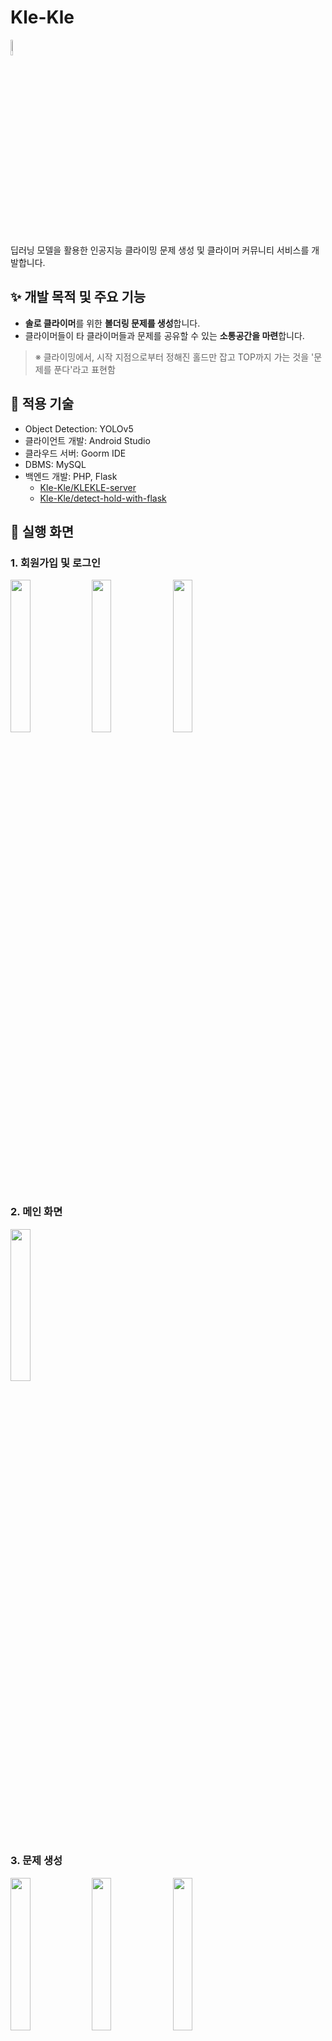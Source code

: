 # Kle-Kle
<img src="https://github.com/Kle-Kle/Kle-Kle/assets/53112143/87671fca-de85-4702-a444-6f607ad2a523" width="8%" />

딥러닝 모델을 활용한 인공지능 클라이밍 문제 생성 및 클라이머 커뮤니티 서비스를 개발합니다.

## ✨ 개발 목적 및 주요 기능
- **솔로 클라이머**를 위한 **볼더링 문제를 생성**합니다.
- 클라이머들이 타 클라이머들과 문제를 공유할 수 있는 **소통공간을 마련**합니다.
> ※ 클라이밍에서, 시작 지점으로부터 정해진 홀드만 잡고 TOP까지 가는 것을 '문제를 푼다'라고 표현함

## 🔧 적용 기술
- Object Detection: YOLOv5
- 클라이언트 개발: Android Studio
- 클라우드 서버: Goorm IDE
- DBMS: MySQL
- 백엔드 개발: PHP, Flask
  - [Kle-Kle/KLEKLE-server](https://github.com/Kle-Kle/KLEKLE-server.git)
  - [Kle-Kle/detect-hold-with-flask](https://github.com/Kle-Kle/detect-hold-with-flask.git)

## 📱 실행 화면

### 1. 회원가입 및 로그인
<img src="https://github.com/Kle-Kle/Kle-Kle/assets/53112143/ee826741-c22c-43c4-89b8-3be4daf83db4" width="25%" />
<img src="https://github.com/Kle-Kle/Kle-Kle/assets/53112143/1164395a-aeb6-4fc3-bed3-eaf45a93743c" width="25%" />
<img src="https://github.com/Kle-Kle/Kle-Kle/assets/53112143/efb81ba6-fd2e-4256-8c13-df5e518a3cd1" width="25%" />

### 2. 메인 화면
<img src="https://github.com/Kle-Kle/Kle-Kle/assets/53112143/3ce68c96-5c64-4f10-8ac6-2634aaa80dbc" width="25%" />

### 3. 문제 생성
<img src="https://github.com/Kle-Kle/Kle-Kle/assets/53112143/b1c71643-3d7c-4b72-b180-d4b451a0ccd6" width="25%" />
<img src="https://github.com/Kle-Kle/Kle-Kle/assets/53112143/b5d0f010-4524-40ed-9cc5-4e5b64b1bc7d" width="25%" />

<img src="https://github.com/Kle-Kle/Kle-Kle/assets/53112143/b307a170-26ed-4f51-b83f-0272d6297153" width="25%" />
<img src="https://github.com/Kle-Kle/Kle-Kle/assets/53112143/66fd05db-e204-44cd-97cc-ddbca6ea22b3" width="25%" />
<img src="https://github.com/Kle-Kle/Kle-Kle/assets/53112143/31c6599a-8c97-4d19-a972-fcd89a1a3c94" width="25%" />

### 4. 커뮤니티
#### 4-1. 게시글 수정
<img src="https://github.com/Kle-Kle/Kle-Kle/assets/53112143/0960dd61-033f-48e5-97b9-445d48672b9b" width="25%" />
<img src="https://github.com/Kle-Kle/Kle-Kle/assets/53112143/681dc1e5-6274-40c7-b7ab-3e03f71e11a2" width="25%" />
<img src="https://github.com/Kle-Kle/Kle-Kle/assets/53112143/51d95e40-8282-499b-8055-a03ecfc60175" width="25%" />

#### 4-2. 댓글 푸시 알림 및 알림 목록 조회
<img src="https://github.com/Kle-Kle/Kle-Kle/assets/53112143/7912d907-a0e5-457d-ad42-4ef23bb6f30c" width="25%" />
<img src="https://github.com/Kle-Kle/Kle-Kle/assets/53112143/d32688f6-8f14-425a-bb62-3b6e2ab0037b" width="25%" />

#### 4-3. 개인 프로필 페이지
<img src="https://github.com/Kle-Kle/Kle-Kle/assets/53112143/f428340d-eadc-4a41-ab68-8431b8db9954" width="25%" />

### 5. 캘린더
<img src="https://github.com/Kle-Kle/Kle-Kle/assets/53112143/763cebb4-ddb3-495e-b661-7c7b7fc84d81" width="25%" />
<img src="https://github.com/Kle-Kle/Kle-Kle/assets/53112143/8b3b37e7-89cc-4b63-ac20-c98b95802944" width="25%" />

### 6. 마이페이지
<img src="https://github.com/Kle-Kle/Kle-Kle/assets/53112143/09e9b44d-0e7b-4ebc-b85f-5170e4085974" width="25%" />
<img src="https://github.com/Kle-Kle/Kle-Kle/assets/53112143/f8f4b2b6-3a7b-4c90-9730-53fc6890e6ac" width="25%" />
<img src="https://github.com/Kle-Kle/Kle-Kle/assets/53112143/0088da34-3910-471f-8627-30ea840f021a" width="25%" />
